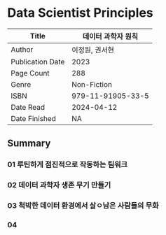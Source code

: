 # Data Scientist Principles

| Title            | 데이터 과학자 원칙        |
|------------------|-------------------|
| Author           | 이정원, 권서현          |
| Publication Date | 2023              |
| Page Count       | 288               |
| Genre            | Non-Fiction       |
| ISBN             | 979-11-91905-33-5 |
| Date Read        | 2024-04-12        |
| Date Finished    | NA                |


## Summary

### 01 루틴하게 점진적으로 작동하는 팀워크

### 02 데이터 과학자 생존 무기 만들기

### 03 척박한 데이터 환경에서 살ㅇ남은 사람들의 무화

### 04